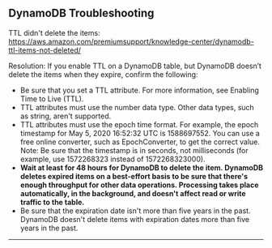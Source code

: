 ## DynamoDB Troubleshooting


TTL didn't delete the items:
https://aws.amazon.com/premiumsupport/knowledge-center/dynamodb-ttl-items-not-deleted/

Resolution:
If you enable TTL on a DynamoDB table, but DynamoDB doesn’t delete the items when they expire, confirm the following:


- Be sure that you set a TTL attribute. For more information, see Enabling Time to Live (TTL).
- TTL attributes must use the number data type. Other data types, such as string, aren't supported.
- TTL attributes must use the epoch time format. For example, the epoch timestamp for May 5, 2020 16:52:32 UTC is 1588697552. You can use a free online converter, such as EpochConverter, to get the correct value.
Note: Be sure that the timestamp is in seconds, not milliseconds (for example, use 1572268323 instead of 1572268323000).
- **Wait at least for 48 hours for DynamoDB to delete the item. DynamoDB deletes expired items on a best-effort basis to be sure that there's enough throughput for other data operations. Processing takes place automatically, in the background, and doesn't affect read or write traffic to the table.**
- Be sure that the expiration date isn't more than five years in the past. DynamoDB doesn't delete items with expiration dates more than five years in the past.


---

